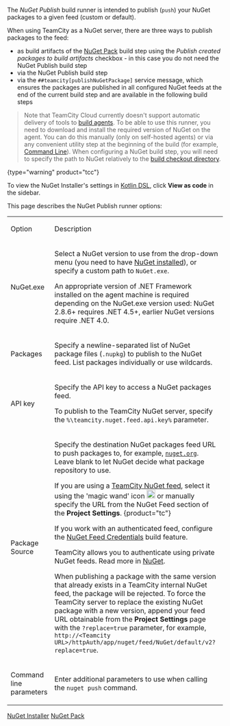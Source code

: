 [//]: # (title: NuGet Publish)
[//]: # (auxiliary-id: NuGet Publish)

The _NuGet Publish_ build runner is intended to publish (`push`) your NuGet packages to a given feed (custom or default).

When using TeamCity as a NuGet server, there are three ways to publish packages to the feed:
* as build artifacts of the [NuGet Pack](nuget-pack.md) build step using the _Publish created packages to build artifacts_ checkbox - in this case you do not need the NuGet Publish build step
* via the NuGet Publish build step
* via the `##teamcity[publishNuGetPackage]` service message, which ensures the packages are published in all configured NuGet feeds at the end of the current build step and are available in the following build steps

<include from="nuget.md" element-id="nuget-OS"/>

>Note that TeamCity Cloud currently doesn't support automatic delivery of tools to [build agents](build-agent.md). To be able to use this runner, you need to download and install the required version of NuGet on the agent. You can do this manually (only on self-hosted agents) or via any convenient utility step at the beginning of the build (for example, [Command Line](command-line.md)). When configuring a NuGet build step, you will need to specify the path to NuGet relatively to the [build checkout directory](build-checkout-directory.md).
> 
{type="warning" product="tcc"}

To view the NuGet Installer's settings in [Kotlin DSL](kotlin-dsl.md), click __View as code__ in the sidebar.

This page describes the NuGet Publish runner options:

<table><tr>

<td>

Option


</td>

<td>

Description

</td></tr><tr>

<td>

NuGet.exe

</td>

<td>

Select a NuGet version to use from the drop-down menu (you need to have [NuGet installed](nuget.md)), or specify a custom path to `NuGet.exe`.

<note>

An appropriate version of .NET Framework installed on the agent machine is required depending on the NuGet.exe version used: NuGet 2.8.6\+ requires .NET 4.5\+, earlier NuGet versions require .NET 4.0.
</note>


</td></tr><tr>

<td>

Packages

</td>

<td>

Specify a newline-separated list of NuGet package files (`.nupkg`) to publish to the NuGet feed. List packages individually or use wildcards.

</td></tr><tr>

<td>

API key

</td>

<td>

Specify the API key to access a NuGet packages feed.

To publish to the TeamCity NuGet server, specify the `%\teamcity.nuget.feed.api.key%` parameter.

</td></tr><tr>

<td>

Package Source

</td>

<td>

Specify the destination NuGet packages feed URL to push packages to, for example, [`nuget.org`](https://nuget.org). Leave blank to let NuGet decide what package repository to use.

If you are using a [TeamCity NuGet feed](using-teamcity-as-nuget-feed.md), select it using the 'magic wand' icon <img src="magic-wand.png" alt="Switch to the Sakura UI" height="20" width="20"/> or manually specify the URL from the NuGet Feed section of the __Project Settings__.
{product="tc"}

If you work with an authenticated feed, configure the [NuGet Feed Credentials](nuget-feed-credentials.md) build feature.   

TeamCity allows you to authenticate using private NuGet feeds. Read more in [NuGet](nuget.md#Authentication+in+private+NuGet+Feeds).

When publishing a package with the same version that already exists in a TeamCity internal NuGet feed, the package will be rejected. To force the TeamCity server to replace the existing NuGet package with a new version, append your feed URL obtainable from the __Project Settings__ page with the `?replace=true` parameter, for example, `http://<Teamcity URL>/httpAuth/app/nuget/feed/NuGet/default/v2?replace=true`.

</td></tr><tr>

<td>

Command line parameters

</td>

<td>

Enter additional parameters to use when calling the `nuget push` command.

</td></tr></table>

 <seealso>
        <category ref="admin-guide">
            <a href="nuget-installer.md">NuGet Installer</a>
            <a href="nuget-pack.md">NuGet Pack</a>
        </category>
</seealso>